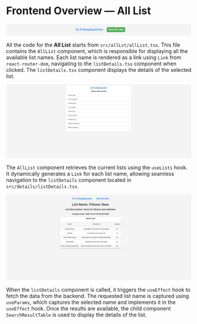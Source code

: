 # Frontend Overview — All List

![alt text](image.png)

All the code for the **All List** starts from `src/allLst/allList.tsx`. This file contains the `AllList` component, which is responsible for displaying all the available list names. Each list name is rendered as a link using `Link` from `react-router-dom`, navigating to the `listDetails.tsx` component when clicked. The `listDetails.tsx` component displays the details of the selected list.

![alt text](image-5.png)

The `AllList` component retrieves the current lists using the `useLists` hook. It dynamically generates a `Link` for each list name, allowing seamless navigation to the `listDetails` component located in `src/details/listDetails.tsx`.

![alt text](image-3.png)

When the `listDetails` component is called, it triggers the `useEffect` hook to fetch the data from the backend. The requested list name is captured using `useParams`, which captures the selected name and implements it in the `useEffect` hook. Once the results are available, the child component `SearchResultTable` is used to display the details of the list.
